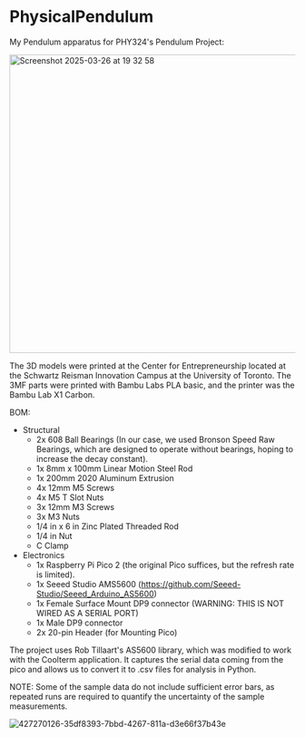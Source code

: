 # PhysicalPendulum
My Pendulum apparatus for PHY324's Pendulum Project:

<img width="526" alt="Screenshot 2025-03-26 at 19 32 58" src="https://github.com/user-attachments/assets/2317d2ae-17eb-4f89-a0ac-dcca59504d93" />


The 3D models were printed at the Center for Entrepreneurship located at the Schwartz Reisman Innovation Campus at the University of Toronto. The 3MF parts were printed with Bambu Labs PLA basic, and the printer was the Bambu Lab X1 Carbon. 



BOM: 

 * Structural
   - 2x 608 Ball Bearings (In our case, we used Bronson Speed Raw Bearings, which are designed to operate without bearings, hoping to increase the decay constant).
   - 1x 8mm x 100mm Linear Motion Steel Rod
   - 1x 200mm 2020 Aluminum Extrusion
   - 4x 12mm M5 Screws
   - 4x M5 T Slot Nuts
   - 3x 12mm M3 Screws
   - 3x M3 Nuts
   - 1/4 in x 6 in Zinc Plated Threaded Rod
   - 1/4 in Nut
   - C Clamp
 * Electronics
   - 1x Raspberry Pi Pico 2 (the original Pico suffices, but the refresh rate is limited).
   - 1x Seeed Studio AMS5600 (https://github.com/Seeed-Studio/Seeed_Arduino_AS5600)
   - 1x Female Surface Mount DP9 connector (WARNING: THIS IS NOT WIRED AS A SERIAL PORT)
   - 1x Male DP9 connector
   - 2x 20-pin Header (for Mounting Pico)
  




The project uses Rob Tillaart's AS5600 library, which was modified to work with the Coolterm application. It captures the serial data coming from the pico and allows us to convert it to .csv files for analysis in Python. 



NOTE: Some of the sample data do not include sufficient error bars, as repeated runs are required to quantify the uncertainty of the sample measurements.

![427270126-35df8393-7bbd-4267-811a-d3e66f37b43e](https://github.com/user-attachments/assets/02f635be-ecdf-4b45-a772-7c40736b350e)
